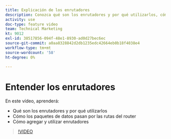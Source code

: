 ```yaml
---
title: Explicación de los enrutadores
description: Conozca qué son los enrutadores y por qué utilizarlos, cómo los paquetes de datos pasan por rutas de router, y cómo agregar y usar enrutadores, todo en [!DNL Adobe Workfront Fusion].
activity: use
doc-type: feature video
team: Technical Marketing
kt: 9012
exl-id: 38517856-094f-48e1-8930-ad0d27bec6ec
source-git-commit: a0aa8328842d2db1235edc42664eb0b18f4038e4
workflow-type: tm+mt
source-wordcount: '58'
ht-degree: 0%

---
```


# Entender los enrutadores

En este vídeo, aprenderá:

* Qué son los enrutadores y por qué utilizarlos
* Cómo los paquetes de datos pasan por las rutas del router
* Cómo agregar y utilizar enrutadores

>[!VIDEO](https://video.tv.adobe.com/v/335271/?quality=12)
